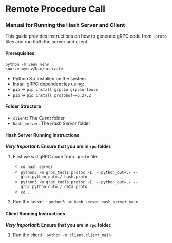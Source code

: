 # Remote Procedure Call

### Manual for Running the Hash Server and Client
This guide provides instructions on how to generate gRPC code from `.proto` files and run both the server and client.

#### Prerequisites
`python -m venv venv`\
`source myenv/bin/activate`

- Python 3.x installed on the system.
- Install gRPC dependencies using:
- `pip` => `pip install grpcio grpcio-tools`
- `pip` => `pip install protobuf==5.27.2`

#### Folder Structure
- `client`: The _Client_ folder
- `hash_server`: The _Hash Server_ folder

#### Hash Server Running Instructions

**_Very Important_: Ensure that you are in `rpc` folder.**

1. First we will gRPC code from `.proto` file.
    - `cd hash_server`
    - `python3 -m grpc_tools.protoc -I. --python_out=./ --grpc_python_out=./ hash.proto`
    - `python3 -m grpc_tools.protoc -I. --python_out=./ --grpc_python_out=./ data.proto`
    - `cd ..`

2. Run the server - `python3 -m hash_server.hash_server_main`

#### Client Running Instructions
**_Very Important_: Ensure that you are in `rpc` folder.**

1. Run the client - `python -m client.client_main`
